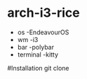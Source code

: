 # arch-i3-rice


- os -EndeavourOS
- wm -i3
- bar -polybar
- terminal -kitty

#Installation
git clone
